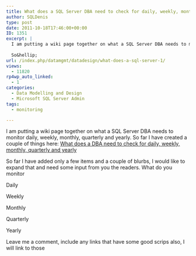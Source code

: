 ```yaml
---
title: What does a SQL Server DBA need to check for daily, weekly, monthly, quarterly and yearly?
author: SQLDenis
type: post
date: 2011-10-18T17:46:00+00:00
ID: 1351
excerpt: |
  I am putting a wiki page together on what a SQL Server DBA needs to monitor daily, weekly, monthly, quarterly and yearly. So far I have created a couple of things here: What does a DBA need to check for daily, weekly, monthly, quarterly and yearly
  
  So&hellip;
url: /index.php/datamgmt/datadesign/what-does-a-sql-server-1/
views:
  - 11820
rp4wp_auto_linked:
  - 1
categories:
  - Data Modelling and Design
  - Microsoft SQL Server Admin
tags:
  - monitoring

---
```

I am putting a wiki page together on what a SQL Server DBA needs to monitor daily, weekly, monthly, quarterly and yearly. So far I have created a couple of things here: [What does a DBA need to check for daily, weekly, monthly, quarterly and yearly][1]

So far I have added only a few items and a couple of blurbs, I would like to expand that and need some input from you the readers. What do you monitor

Daily
  
Weekly
  
Monthly
  
Quarterly
  
Yearly

Leave me a comment, include any links that have some good scrips also, I will link to those

 [1]: http://wiki.ltd.local/index.php/What_does_a_DBA_need_to_check_for_daily%2C_weekly%2C_monthly%2C_quarterly_and_yearly